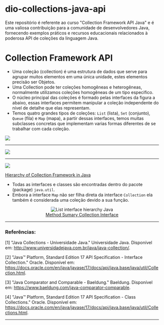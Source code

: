 # dio-collections-java-api
Este repositório é referente ao curso "Collection Framework API Java" e é uma valiosa contribuição para a comunidade de desenvolvedores Java, fornecendo exemplos práticos e recursos educacionais relacionados à poderosa API de coleções da linguagem Java.


# Collection Framework API

- Uma coleção (collection) é uma estrutura de dados que serve para agrupar muitos elementos em uma única unidade, estes elementos precisão ser Objetos.
- Uma Collection pode ter coleções homogêneas e heterogêneas, normalmente utilizamos coleções homogêneas de um tipo especifico.
- O núcleo principal das coleções é formado pelas interfaces da figura a abaixo, essas interfaces permitem manipular a coleção independente do nível de detalhe que elas representam.
- Temos quatro grandes tipos de coleções: `List` (lista), `Set` (conjunto), `Queue` (fila) e `Map` (mapa), a partir dessas interfaces, temos muitas subclasses concretas que implementam varias formas diferentes de se trabalhar com cada coleção.

[![](https://mermaid.ink/img/pako:eNqllEGTmjAUgP9KJnsFB0HFTceDCrvrVtvd6vTQ2EOER8mIxIaw6jr-90bAVq22B3NgQvK9773JJG-LAxECJjhKxCqImVRo4k1TpMdkQJ84SCaDeINEhPoiSSBQXKToQbIFrIScI56iZ_bGvhNCIiHqyDRNNJj4X7q9oV9qsnz2Q7JlfLYcclnJJr1ypUsHSqebJVDZUKeDBotlAgtIVab_OqhH_1RxoPQoBb0LAX065Jmq0OuYR19zyOG_nE_HcGrrI7OG_LWCNMz01EQPtCsl2xRpryCPuqh0DuER83jOPJUaD34WhV0xDehXfRhCVvuDCyU_07FiwbwivCLsI32RXEiuNuj1SO9dCB_S0xL8C8yIjoVUEO7P5kCdFfqJPrEs_gfwuTqTU2x0jr3QiQTIfgN6o7pmapMA6qKIJwm5i2AWhC0jU1LMgdxZllXNzRUPVUzs5doIRCJksXds6N1s6N9s8G42-DcbhjcbRjcYym-QsCzzIEL7Zx6JVJkZfwdiW0v14W-ifoQ4TY1gAy9ALhgPdX_b7gOmWMX63k4x0dOQyfkUT9Od5liuxHiTBpgomYOB82XIFHic6da1OCwuWYrJFq8xqdtWrW23bMu17bbVbFhNA28wabdqLddu207bbTiN1r27M_C7EFpg1Vzn3m20LKfu1puW09ABEHL9ckdl-y26cJHiWxGwz7j7Ba6LwIQ?type=png)](https://mermaid.live/edit#pako:eNqllEGTmjAUgP9KJnsFB0HFTceDCrvrVtvd6vTQ2EOER8mIxIaw6jr-90bAVq22B3NgQvK9773JJG-LAxECJjhKxCqImVRo4k1TpMdkQJ84SCaDeINEhPoiSSBQXKToQbIFrIScI56iZ_bGvhNCIiHqyDRNNJj4X7q9oV9qsnz2Q7JlfLYcclnJJr1ypUsHSqebJVDZUKeDBotlAgtIVab_OqhH_1RxoPQoBb0LAX065Jmq0OuYR19zyOG_nE_HcGrrI7OG_LWCNMz01EQPtCsl2xRpryCPuqh0DuER83jOPJUaD34WhV0xDehXfRhCVvuDCyU_07FiwbwivCLsI32RXEiuNuj1SO9dCB_S0xL8C8yIjoVUEO7P5kCdFfqJPrEs_gfwuTqTU2x0jr3QiQTIfgN6o7pmapMA6qKIJwm5i2AWhC0jU1LMgdxZllXNzRUPVUzs5doIRCJksXds6N1s6N9s8G42-DcbhjcbRjcYym-QsCzzIEL7Zx6JVJkZfwdiW0v14W-ifoQ4TY1gAy9ALhgPdX_b7gOmWMX63k4x0dOQyfkUT9Od5liuxHiTBpgomYOB82XIFHic6da1OCwuWYrJFq8xqdtWrW23bMu17bbVbFhNA28wabdqLddu207bbTiN1r27M_C7EFpg1Vzn3m20LKfu1puW09ABEHL9ckdl-y26cJHiWxGwz7j7Ba6LwIQ)

---
[![](https://mermaid.ink/img/pako:eNqdkstuwjAQRX_FGrYBJYRAcMWiEpVaqUjl0S6asDDxpIlw4sg24iX-vSZBArVlUy-sa8-ZO7bHR0gkR6CQCrlNMqYMWYzjktjRzHqz-lKsysjk8a3ZmUYTVi0ppamUZDQiL0UlsMDSaLsakVk0l8ogv0JN2uwPdh4tFOJPckraHfK0M1hybWWbLKJnprMFWwlc3kHeo9e8XCO3YF35DvZRO10BG6jFzY0v1zZ7gTY_zYWgrRRXCe872ii5RtpyXfei29ucm4x2q52TSCFVHbt1mP3fobFJBNN6jCk5v3YqS9PW-QFp163Mw2_Cu0H8wCLgQIGqYDm3PT6eE2IwmW1BDNRKztQ6hrg8WY5tjJzvywSoURt0YFNxZnCcM9v_AmjKhLa7FSuBHmEHNOwE4TDoem7Y6w3Cvu87sAfqex0rbWQQBH1v4PrhyYGDlNbB67jN8MPQHfb8YdcB5LmRatL8wfor1iU-64TzOU7f8SHOzA?type=png)](https://mermaid.live/edit#pako:eNqdkstuwjAQRX_FGrYBJYRAcMWiEpVaqUjl0S6asDDxpIlw4sg24iX-vSZBArVlUy-sa8-ZO7bHR0gkR6CQCrlNMqYMWYzjktjRzHqz-lKsysjk8a3ZmUYTVi0ppamUZDQiL0UlsMDSaLsakVk0l8ogv0JN2uwPdh4tFOJPckraHfK0M1hybWWbLKJnprMFWwlc3kHeo9e8XCO3YF35DvZRO10BG6jFzY0v1zZ7gTY_zYWgrRRXCe872ii5RtpyXfei29ucm4x2q52TSCFVHbt1mP3fobFJBNN6jCk5v3YqS9PW-QFp163Mw2_Cu0H8wCLgQIGqYDm3PT6eE2IwmW1BDNRKztQ6hrg8WY5tjJzvywSoURt0YFNxZnCcM9v_AmjKhLa7FSuBHmEHNOwE4TDoem7Y6w3Cvu87sAfqex0rbWQQBH1v4PrhyYGDlNbB67jN8MPQHfb8YdcB5LmRatL8wfor1iU-64TzOU7f8SHOzA)

---
[![](https://mermaid.ink/img/pako:eNplkU1PwzAMhv9KZK7dlH6mDUd2QYITHAYrhyxx12ppU6Wp9qX9d7J2ICQixbLePH4txxeQRiFwqLQ5yFpYR95XZUf8meMwbndW9DV5wR12ahbXm-fOoa2ExK9Z-dgQ8qTFMBByV37hKd7N3EkjWZOq0Zo_VLiVKgsGZ80e-QOl9J4vDo1yNY_6YyCNNnZ6mx3krccKK1IZ42_nFkNzRh7R3j3-J8I_SJx6BAJo0baiUX7ky62gBFdjiyVwnyph9yWU3dVzYnTm7dRJ4M6OGMDYK-Fw1Qj_He2P2IsO-AWOwNMljVMaFzTOk4yypAjgBDyMlknEsrQIC8aKnIb5NYCzMd4gXFKWRyxJ8jxJClpkLABUjTP2dd7ItJipxedUUAk94PUbaKqEuw?type=png)](https://mermaid.live/edit#pako:eNplkU1PwzAMhv9KZK7dlH6mDUd2QYITHAYrhyxx12ppU6Wp9qX9d7J2ICQixbLePH4txxeQRiFwqLQ5yFpYR95XZUf8meMwbndW9DV5wR12ahbXm-fOoa2ExK9Z-dgQ8qTFMBByV37hKd7N3EkjWZOq0Zo_VLiVKgsGZ80e-QOl9J4vDo1yNY_6YyCNNnZ6mx3krccKK1IZ42_nFkNzRh7R3j3-J8I_SJx6BAJo0baiUX7ky62gBFdjiyVwnyph9yWU3dVzYnTm7dRJ4M6OGMDYK-Fw1Qj_He2P2IsO-AWOwNMljVMaFzTOk4yypAjgBDyMlknEsrQIC8aKnIb5NYCzMd4gXFKWRyxJ8jxJClpkLABUjTP2dd7ItJipxedUUAk94PUbaKqEuw)


<a href="https://data-flair.training/blogs/collection-framework-in-java/">Hierarchy of Collection Framework in Java </a>
</p>


- Todas as interfaces e classes são encontradas dentro do pacote (package) `java.util`.
- Embora a interface `Map` não ser filha direta da interface `Collection` ela também é considerada uma coleção devido a sua função.

<p align="center">
<img src="./assets/image/collection-framework-methods.png" alt="List interface hierarchy Java"><br>
<a href="https://docs.oracle.com/en/java/javase/17/docs/api/java.base/java/util/Collection.html">Method Sumary Collection Interface</a>
</p>


---

### Referências:

[1] "Java Collections - Universidade Java." Universidade Java. Disponível em: http://www.universidadejava.com.br/java/java-collection/.

[2] "Java™ Platform, Standard Edition 17 API Specification - Interface Collection." Oracle. Disponível em: https://docs.oracle.com/en/java/javase/17/docs/api/java.base/java/util/Collection.html.

[3] "Java Comparator and Comparable - Baeldung." Baeldung. Disponível em: https://www.baeldung.com/java-comparator-comparable.

[4] "Java™ Platform, Standard Edition 17 API Specification - Class Collections." Oracle. Disponível em: https://docs.oracle.com/en/java/javase/17/docs/api/java.base/java/util/Collections.html.

---
